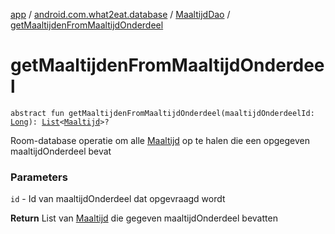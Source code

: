 [app](../../index.md) / [android.com.what2eat.database](../index.md) / [MaaltijdDao](index.md) / [getMaaltijdenFromMaaltijdOnderdeel](./get-maaltijden-from-maaltijd-onderdeel.md)

# getMaaltijdenFromMaaltijdOnderdeel

`abstract fun getMaaltijdenFromMaaltijdOnderdeel(maaltijdOnderdeelId: `[`Long`](https://kotlinlang.org/api/latest/jvm/stdlib/kotlin/-long/index.html)`): `[`List`](https://kotlinlang.org/api/latest/jvm/stdlib/kotlin.collections/-list/index.html)`<`[`Maaltijd`](../../android.com.what2eat.model/-maaltijd/index.md)`>?`

Room-database operatie om alle [Maaltijd](../../android.com.what2eat.model/-maaltijd/index.md) op te halen die een opgegeven maaltijdOnderdeel bevat

### Parameters

`id` - Id van maaltijdOnderdeel dat opgevraagd wordt

**Return**
List van [Maaltijd](../../android.com.what2eat.model/-maaltijd/index.md) die gegeven maaltijdOnderdeel bevatten

